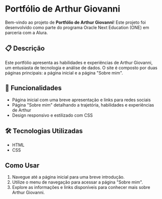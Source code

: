 # Portfólio de Arthur Giovanni

Bem-vindo ao projeto de **Portfólio de Arthur Giovanni**! Este projeto foi desenvolvido como parte do programa Oracle Next Education (ONE) em parceria com a Alura.

## 📋 Descrição

Este portfólio apresenta as habilidades e experiências de Arthur Giovanni, um entusiasta de tecnologia e análise de dados. O site é composto por duas páginas principais: a página inicial e a página "Sobre mim".

## 🚀 Funcionalidades

- Página inicial com uma breve apresentação e links para redes sociais
- Página "Sobre mim" detalhando a trajetória, habilidades e experiências de Arthur
- Design responsivo e estilizado com CSS

## 🛠️ Tecnologias Utilizadas

- HTML
- CSS

## Como Usar

1. Navegue até a página inicial para uma breve introdução.
2. Utilize o menu de navegação para acessar a página "Sobre mim".
3. Explore as informações e links disponíveis para conhecer mais sobre Arthur Giovanni.
